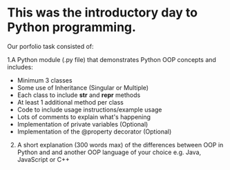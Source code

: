 # This was the introductory day to Python programming.
Our porfolio task consisted of:

1.A Python module (.py file) that demonstrates Python OOP concepts and includes:
- Minimum 3 classes
- Some use of Inheritance (Singular or Multiple)
- Each class to include __str__ and __repr__ methods
- At least 1 additional method per class
- Code to include usage instructions/example usage
- Lots of comments to explain what's happening
- Implementation of private variables (Optional)
- Implementation of the @property decorator (Optional)
2. A short explanation (300 words max) of the differences between OOP in Python and and another OOP language of your choice e.g. Java, JavaScript or C++
